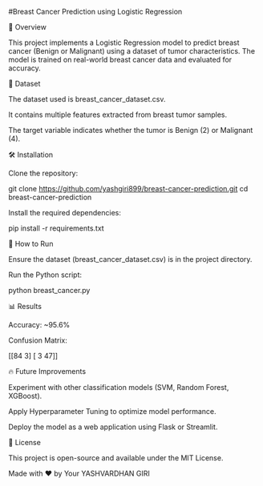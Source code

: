 #Breast Cancer Prediction using Logistic Regression

📌 Overview

This project implements a Logistic Regression model to predict breast cancer (Benign or Malignant) using a dataset of tumor characteristics. The model is trained on real-world breast cancer data and evaluated for accuracy.

📂 Dataset

The dataset used is breast_cancer_dataset.csv.

It contains multiple features extracted from breast tumor samples.

The target variable indicates whether the tumor is Benign (2) or Malignant (4).

🛠️ Installation

Clone the repository:

git clone https://github.com/yashgiri899/breast-cancer-prediction.git
cd breast-cancer-prediction

Install the required dependencies:

pip install -r requirements.txt

🚀 How to Run

Ensure the dataset (breast_cancer_dataset.csv) is in the project directory.

Run the Python script:

python breast_cancer.py

📊 Results

Accuracy: ~95.6%

Confusion Matrix:

[[84  3]
 [ 3 47]]

🔥 Future Improvements

Experiment with other classification models (SVM, Random Forest, XGBoost).

Apply Hyperparameter Tuning to optimize model performance.

Deploy the model as a web application using Flask or Streamlit.

📜 License

This project is open-source and available under the MIT License.

Made with ❤️ by Your YASHVARDHAN GIRI

